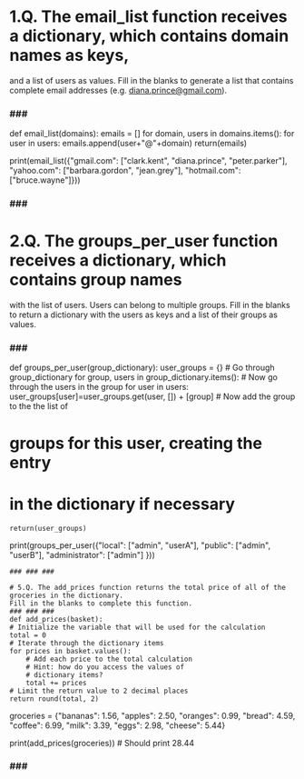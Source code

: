 # 1.Q. The email_list function receives a dictionary, which contains domain names as keys, 
and a list of users as values. Fill in the blanks to generate a list that contains complete 
email addresses (e.g. diana.prince@gmail.com).
### ### ###
def email_list(domains):
	emails = []
	for domain, users in domains.items():
	  for user in users:
	    emails.append(user+"@"+domain)
	return(emails)

print(email_list({"gmail.com": ["clark.kent", "diana.prince", "peter.parker"], "yahoo.com": ["barbara.gordon", "jean.grey"], "hotmail.com": ["bruce.wayne"]}))

### ### ###

# 2.Q. The groups_per_user function receives a dictionary, which contains group names 
with the list of users. Users can belong to multiple groups. Fill in the blanks to return
a dictionary with the users as keys and a list of their groups as values. 
### ### ###
def groups_per_user(group_dictionary):
	user_groups = {}
	# Go through group_dictionary
	for group, users in group_dictionary.items():
		# Now go through the users in the group
		for user in users:
		  user_groups[user]=user_groups.get(user, []) + [group]
			# Now add the group to the the list of
# groups for this user, creating the entry
# in the dictionary if necessary

	return(user_groups)

print(groups_per_user({"local": ["admin", "userA"],
		"public":  ["admin", "userB"],
		"administrator": ["admin"] }))
    
    ### ### ###
    
    # 5.Q. The add_prices function returns the total price of all of the groceries in the dictionary. 
    Fill in the blanks to complete this function.
    ### ### ###
    def add_prices(basket):
	# Initialize the variable that will be used for the calculation
	total = 0
	# Iterate through the dictionary items
	for prices in basket.values():
		# Add each price to the total calculation
		# Hint: how do you access the values of
		# dictionary items?
		total += prices
	# Limit the return value to 2 decimal places
	return round(total, 2)  

groceries = {"bananas": 1.56, "apples": 2.50, "oranges": 0.99, "bread": 4.59, 
	"coffee": 6.99, "milk": 3.39, "eggs": 2.98, "cheese": 5.44}

print(add_prices(groceries)) # Should print 28.44

### ### ###


    
    
    
    
    
    
    
